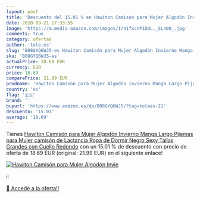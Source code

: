 ```yaml
---
layout: post
title: 'Descuento del 15.01 % en Hawiton Camisón para Mujer Algodón Invie'
date: 2020-09-21 17:33:55
image: 'https://m.media-amazon.com/images/I/41fxcnP1DOL._SL400_.jpg'
comments: true
category: ofertas
author: 'tole.es'
slug: 'B08GYQ6WJ5-es Hawiton Camisón para Mujer Algodón Invierno Manga Largo...'
sku: 'B08GYQ6WJ5-es'
actualPrice: 18.69 EUR
currency: EUR
price: 18.69
comparePrice: 21.99 EUR
prodname: 'Hawiton Camisón para Mujer Algodón Invierno Manga Largo Pijamas para Mujer camisón de Lactancia Ropa de Dormir Negro Sexy Tallas Grandes con Cuello Redondo'
country: 'es'
flag: '🇪🇸'
brand: ''
buyurl: 'https://www.amazon.es/dp/B08GYQ6WJ5/?tag=tolees-21'
descuento: '15.01'
average: '18.69'
---
```


Tienes [Hawiton Camisón para Mujer Algodón Invierno Manga Largo Pijamas para Mujer camisón de Lactancia Ropa de Dormir Negro Sexy Tallas Grandes con Cuello Redondo](https://www.amazon.es/dp/B08GYQ6WJ5/?tag=tolees-21) con un 15.01 % de descuento con precio de oferta de 18.69 EUR (original: 21.99 EUR) en el siguiente enlace!

[![Hawiton Camisón para Mujer Algodón Invie](https://m.media-amazon.com/images/I/41fxcnP1DOL._SL400_.jpg)](https://www.amazon.es/dp/B08GYQ6WJ5/?tag=tolees-21)

ℹ️:


[🛒 Accede a la oferta!!](https://www.amazon.es/dp/B08GYQ6WJ5/?tag=tolees-21)
